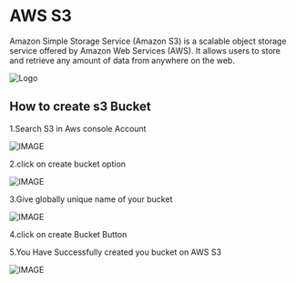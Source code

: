 
# AWS S3

Amazon Simple Storage Service (Amazon S3) is a scalable object storage service offered by Amazon Web Services (AWS). It allows users to store and retrieve any amount of data from anywhere on the web.

![Logo](https://tse3.mm.bing.net/th?id=OIP.wpfti_sRSXAyNs0ivZGtqQHaCj&pid=Api&P=0&h=180)


## How to create s3 Bucket

1.Search S3 in Aws console Account

![IMAGE](https://res.cloudinary.com/dnxv21hr0/image/upload/v1712634804/aws/s3/igdenowqeoyp4bdtefv3.png)

2.click on create bucket option

![IMAGE](https://res.cloudinary.com/dnxv21hr0/image/upload/v1712634910/aws/s3/etlpgv4xf0jewfsdchbn.png)


3.Give globally unique name of your bucket

![IMAGE](https://res.cloudinary.com/dnxv21hr0/image/upload/v1712635034/aws/s3/y1mz2wuxtdl4cpai5n3q.png)


4.click on create Bucket Button

5.You Have Successfully created you bucket on AWS S3

![IMAGE](https://res.cloudinary.com/dnxv21hr0/image/upload/v1712635172/aws/s3/norrjsvvpc16tsvkiqom.png)
